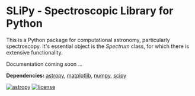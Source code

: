 SLiPy - Spectroscopic Library for Python
========================================

This is a Python package for computational astronomy, particularly spectroscopy.
It's essential object is the *Spectrum* class, for which there is extensive functionality.

Documentation coming soon ...

**Dependencies:**
[astropy](http://www.astropy.org),
[matplotlib](http://matplotlib.org),
[numpy](http://www.numpy.org),
[scipy](http://www.scipy.org)

[![astropy](http://img.shields.io/badge/powered%20by-AstroPy-orange.svg?style=flat)](http://www.astropy.org/)
[![license](http://img.shields.io/badge/license-BSD-blue.svg?style=flat)](http://opensource.org/licenses/BSD-3-Clause)

